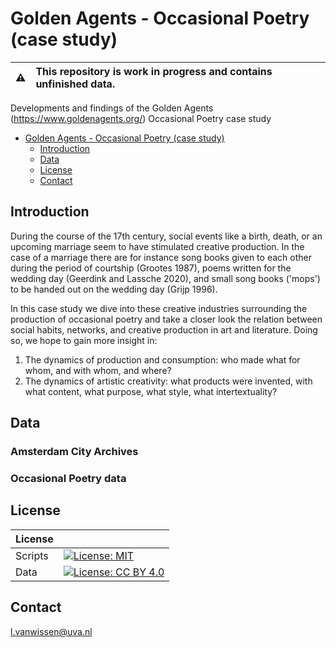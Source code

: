 # Golden Agents - Occasional Poetry (case study)

:warning: | This repository is work in progress and contains unfinished data. 
:---: | :---

Developments and findings of the Golden Agents (https://www.goldenagents.org/) Occasional Poetry case study

- [Golden Agents - Occasional Poetry (case study)](#golden-agents---occasional-poetry-case-study)
  - [Introduction](#introduction)
  - [Data](#data)
  - [License](#license)
  - [Contact](#contact)

## Introduction



During the course of the 17th century, social events like a birth, death, or an upcoming marriage seem to have stimulated creative production. In the case of a marriage there are for instance song books given to each other during the period of courtship (Grootes 1987), poems written for the wedding day (Geerdink and Lassche 2020), and small song books ('mops') to be handed out on the wedding day (Grijp 1996). 

In this case study we dive into these creative industries surrounding the production of occasional poetry and take a closer look the relation between social habits, networks, and creative production in art and literature. Doing so, we hope to gain more insight in:

1. The dynamics of production and consumption: who made what for whom, and with whom, and where? 
2. The dynamics of artistic creativity: what products were invented, with what content, what purpose, what style, what intertextuality?

## Data

### Amsterdam City Archives

### Occasional Poetry data

## License

| License     |                                                                                                                                                   |
| ----------- | ------------------------------------------------------------------------------------------------------------------------------------------------- |
| Scripts | [![License: MIT](https://img.shields.io/badge/License-MIT-yellow.svg)](https://opensource.org/licenses/MIT)                                       |
| Data        | [![License: CC BY 4.0](https://img.shields.io/badge/License-CC%20BY%204.0-blue.svg)](https://creativecommons.org/licenses/by/4.0/) |

## Contact
l.vanwissen@uva.nl
